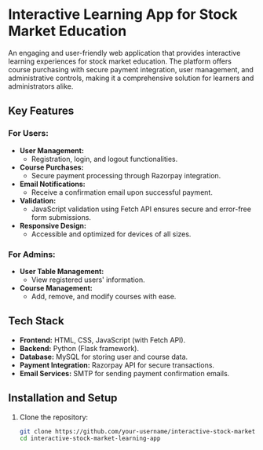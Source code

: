 # Interactive Learning App for Stock Market Education

An engaging and user-friendly web application that provides interactive learning experiences for stock market education. The platform offers course purchasing with secure payment integration, user management, and administrative controls, making it a comprehensive solution for learners and administrators alike.

## Key Features

### For Users:
- **User Management:**  
  - Registration, login, and logout functionalities.  
- **Course Purchases:**  
  - Secure payment processing through Razorpay integration.  
- **Email Notifications:**  
  - Receive a confirmation email upon successful payment.  
- **Validation:**  
  - JavaScript validation using Fetch API ensures secure and error-free form submissions.  
- **Responsive Design:**  
  - Accessible and optimized for devices of all sizes.  

### For Admins:
- **User Table Management:**  
  - View registered users' information.  
- **Course Management:**  
  - Add, remove, and modify courses with ease.  

## Tech Stack
- **Frontend:** HTML, CSS, JavaScript (with Fetch API).  
- **Backend:** Python (Flask framework).  
- **Database:** MySQL for storing user and course data.  
- **Payment Integration:** Razorpay API for secure transactions.  
- **Email Services:** SMTP for sending payment confirmation emails.  

## Installation and Setup

1. Clone the repository:
   ```bash
   git clone https://github.com/your-username/interactive-stock-market-learning-app.git
   cd interactive-stock-market-learning-app
